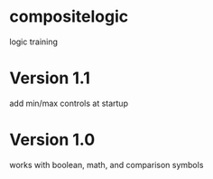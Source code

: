 # compositelogic
 logic training

# Version 1.1
add min/max controls at startup

# Version 1.0
works with boolean, math, and comparison symbols